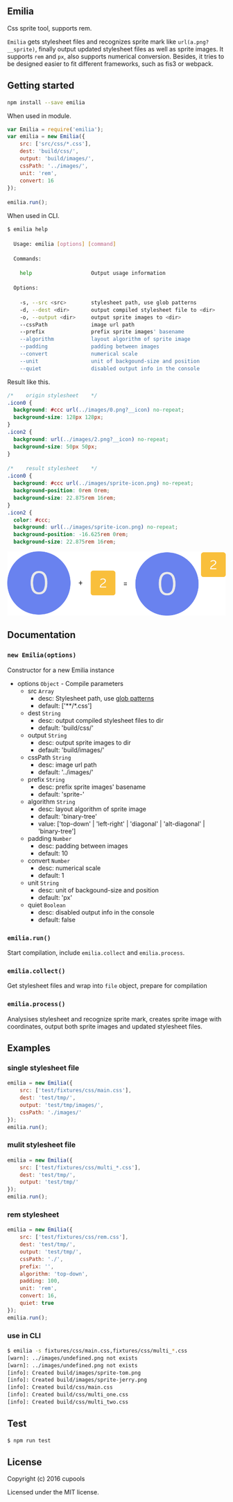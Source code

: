 ## Emilia

Css sprite tool, supports rem.

`Emilia` gets stylesheet files and recognizes sprite mark like `url(a.png?__sprite)`, finally output updated stylesheet files as well as sprite images. It supports `rem` and `px`, also supports numerical conversion. Besides, it tries to be designed easier to fit different frameworks, such as fis3 or webpack.

## Getting started
```bash
npm install --save emilia
```

When used in module.

```js
var Emilia = require('emilia');
var emilia = new Emilia({
    src: ['src/css/*.css'],
    dest: 'build/css/',
    output: 'build/images/',
    cssPath: '../images/',
    unit: 'rem',
    convert: 16
});

emilia.run();
```

When used in CLI.

```bash
$ emilia help

  Usage: emilia [options] [command]

  Commands:

    help                   Output usage information

  Options:

    -s, --src <src>        stylesheet path, use glob patterns
    -d, --dest <dir>       output compiled stylesheet file to <dir>
    -o, --output <dir>     output sprite images to <dir>
    --cssPath              image url path
    --prefix               prefix sprite images' basename
    --algorithm            layout algorithm of sprite image
    --padding              padding between images
    --convert              numerical scale
    --unit                 unit of backgound-size and position
    --quiet                disabled output info in the console
```

Result like this.

```css
/*    origin stylesheet    */
.icon0 {
  background: #ccc url(../images/0.png?__icon) no-repeat;
  background-size: 128px 128px;
}
.icon2 {
  background: url(../images/2.png?__icon) no-repeat;
  background-size: 50px 50px;
}

/*    result stylesheet    */
.icon0 {
  background: #ccc url(../images/sprite-icon.png) no-repeat;
  background-position: 0rem 0rem;
  background-size: 22.875rem 16rem;
}
.icon2 {
  color: #ccc;
  background: url(../images/sprite-icon.png) no-repeat;
  background-position: -16.625rem 0rem;
  background-size: 22.875rem 16rem;

```

![sprite-icon](docs/sprite-icon.png)

## Documentation

### `new Emilia(options)`
Constructor for a new Emilia instance

- options `Object` - Compile parameters
    - src `Array`
        - desc: Stylesheet path, use [glob patterns](https://github.com/isaacs/node-glob)
        - default: ['**/\*.css']
    - dest `String`
        - desc: output compiled stylesheet files to dir
        - default: 'build/css/'
    - output `String` 
        - desc: output sprite images to dir
        - default: 'build/images/'
    - cssPath `String` 
        - desc: image url path
        - default: '../images/'
    - prefix `String` 
        - desc: prefix sprite images' basename
        - default: 'sprite-'
    - algorithm `String` 
        - desc: layout algorithm of sprite image
        - default: 'binary-tree'
        - value: ['top-down' | 'left-right' | 'diagonal' | 'alt-diagonal' | 'binary-tree']
    - padding `Number` 
        - desc: padding between images
        - default: 10
    - convert `Number` 
        - desc: numerical scale
        - default: 1
    - unit `String` 
        - desc: unit of backgound-size and position
        - default: 'px'
    - quiet `Boolean` 
        - desc: disabled output info in the console
        - default: false

### `emilia.run()`
Start compilation, include `emilia.collect` and `emilia.process`.

### `emilia.collect()`
Get stylesheet files and wrap into `file` object, prepare for compilation

### `emilia.process()`
Analysises stylesheet and recognize sprite mark, creates sprite image with coordinates, output both sprite images and updated stylesheet files.

## Examples
### single stylesheet file

```js
emilia = new Emilia({
    src: ['test/fixtures/css/main.css'],
    dest: 'test/tmp/',
    output: 'test/tmp/images/',
    cssPath: './images/'
});
emilia.run();
```

### mulit stylesheet file

```js
emilia = new Emilia({
    src: ['test/fixtures/css/multi_*.css'],
    dest: 'test/tmp/',
    output: 'test/tmp/'
}); 
emilia.run();
```

### rem stylesheet

```js
emilia = new Emilia({
    src: ['test/fixtures/css/rem.css'],
    dest: 'test/tmp/',
    output: 'test/tmp/',
    cssPath: './',
    prefix: '',
    algorithm: 'top-down',
    padding: 100,
    unit: 'rem',
    convert: 16,
    quiet: true
});
emilia.run();
```

### use in CLI

```bash
$ emilia -s fixtures/css/main.css,fixtures/css/multi_*.css
[warn]: ../images/undefined.png not exists
[warn]: ../images/undefined.png not exists
[info]: Created build/images/sprite-tom.png
[info]: Created build/images/sprite-jerry.png
[info]: Created build/css/main.css
[info]: Created build/css/multi_one.css
[info]: Created build/css/multi_two.css
```

## Test
```bash
$ npm run test
```

## License

Copyright (c) 2016 cupools

Licensed under the MIT license.